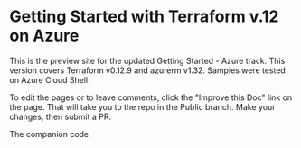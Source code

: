 # Getting Started with Terraform v.12 on Azure

This is the preview site for the updated Getting Started - Azure track. This version covers Terraform v0.12.9 and azurerm v1.32. Samples were tested on Azure Cloud Shell. 

To edit the pages or to leave comments, click the "Improve this Doc" link on the page. That will take you to the repo in the Public branch. Make your changes, then submit a PR. 

The companion code 
